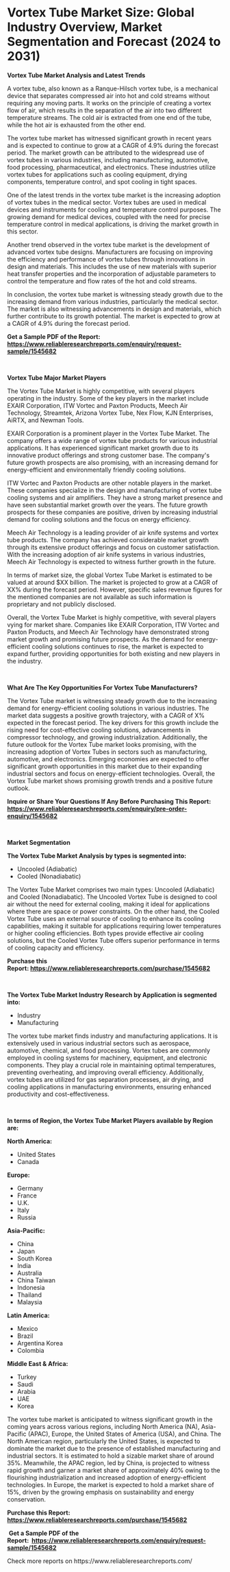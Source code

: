 <p><h1>Vortex Tube Market Size: Global Industry Overview, Market Segmentation and Forecast (2024 to 2031)</h1></p><p><strong>Vortex Tube Market Analysis and Latest Trends</strong></p>
<p><p>A vortex tube, also known as a Ranque-Hilsch vortex tube, is a mechanical device that separates compressed air into hot and cold streams without requiring any moving parts. It works on the principle of creating a vortex flow of air, which results in the separation of the air into two different temperature streams. The cold air is extracted from one end of the tube, while the hot air is exhausted from the other end.</p><p>The vortex tube market has witnessed significant growth in recent years and is expected to continue to grow at a CAGR of 4.9% during the forecast period. The market growth can be attributed to the widespread use of vortex tubes in various industries, including manufacturing, automotive, food processing, pharmaceutical, and electronics. These industries utilize vortex tubes for applications such as cooling equipment, drying components, temperature control, and spot cooling in tight spaces.</p><p>One of the latest trends in the vortex tube market is the increasing adoption of vortex tubes in the medical sector. Vortex tubes are used in medical devices and instruments for cooling and temperature control purposes. The growing demand for medical devices, coupled with the need for precise temperature control in medical applications, is driving the market growth in this sector.</p><p>Another trend observed in the vortex tube market is the development of advanced vortex tube designs. Manufacturers are focusing on improving the efficiency and performance of vortex tubes through innovations in design and materials. This includes the use of new materials with superior heat transfer properties and the incorporation of adjustable parameters to control the temperature and flow rates of the hot and cold streams.</p><p>In conclusion, the vortex tube market is witnessing steady growth due to the increasing demand from various industries, particularly the medical sector. The market is also witnessing advancements in design and materials, which further contribute to its growth potential. The market is expected to grow at a CAGR of 4.9% during the forecast period.</p></p>
<p><strong>Get a Sample PDF of the Report:&nbsp; <a href="https://www.reliableresearchreports.com/enquiry/request-sample/1545682">https://www.reliableresearchreports.com/enquiry/request-sample/1545682</a></strong></p>
<p>&nbsp;</p>
<p><strong>Vortex Tube Major Market Players</strong></p>
<p><p>The Vortex Tube Market is highly competitive, with several players operating in the industry. Some of the key players in the market include EXAIR Corporation, ITW Vortec and Paxton Products, Meech Air Technology, Streamtek, Arizona Vortex Tube, Nex Flow, KJN Enterprises, AiRTX, and Newman Tools.</p><p>EXAIR Corporation is a prominent player in the Vortex Tube Market. The company offers a wide range of vortex tube products for various industrial applications. It has experienced significant market growth due to its innovative product offerings and strong customer base. The company's future growth prospects are also promising, with an increasing demand for energy-efficient and environmentally friendly cooling solutions.</p><p>ITW Vortec and Paxton Products are other notable players in the market. These companies specialize in the design and manufacturing of vortex tube cooling systems and air amplifiers. They have a strong market presence and have seen substantial market growth over the years. The future growth prospects for these companies are positive, driven by increasing industrial demand for cooling solutions and the focus on energy efficiency.</p><p>Meech Air Technology is a leading provider of air knife systems and vortex tube products. The company has achieved considerable market growth through its extensive product offerings and focus on customer satisfaction. With the increasing adoption of air knife systems in various industries, Meech Air Technology is expected to witness further growth in the future.</p><p>In terms of market size, the global Vortex Tube Market is estimated to be valued at around $XX billion. The market is projected to grow at a CAGR of XX% during the forecast period. However, specific sales revenue figures for the mentioned companies are not available as such information is proprietary and not publicly disclosed.</p><p>Overall, the Vortex Tube Market is highly competitive, with several players vying for market share. Companies like EXAIR Corporation, ITW Vortec and Paxton Products, and Meech Air Technology have demonstrated strong market growth and promising future prospects. As the demand for energy-efficient cooling solutions continues to rise, the market is expected to expand further, providing opportunities for both existing and new players in the industry.</p></p>
<p>&nbsp;</p>
<p><strong>What Are The Key Opportunities For Vortex Tube Manufacturers?</strong></p>
<p><p>The Vortex Tube market is witnessing steady growth due to the increasing demand for energy-efficient cooling solutions in various industries. The market data suggests a positive growth trajectory, with a CAGR of X% expected in the forecast period. The key drivers for this growth include the rising need for cost-effective cooling solutions, advancements in compressor technology, and growing industrialization. Additionally, the future outlook for the Vortex Tube market looks promising, with the increasing adoption of Vortex Tubes in sectors such as manufacturing, automotive, and electronics. Emerging economies are expected to offer significant growth opportunities in this market due to their expanding industrial sectors and focus on energy-efficient technologies. Overall, the Vortex Tube market shows promising growth trends and a positive future outlook.</p></p>
<p><strong>Inquire or Share Your Questions If Any Before Purchasing This Report: <a href="https://www.reliableresearchreports.com/enquiry/pre-order-enquiry/1545682">https://www.reliableresearchreports.com/enquiry/pre-order-enquiry/1545682</a></strong></p>
<p>&nbsp;</p>
<p><strong>Market Segmentation</strong></p>
<p><strong>The Vortex Tube Market Analysis by types is segmented into:</strong></p>
<p><ul><li>Uncooled (Adiabatic)</li><li>Cooled (Nonadiabatic)</li></ul></p>
<p><p>The Vortex Tube Market comprises two main types: Uncooled (Adiabatic) and Cooled (Nonadiabatic). The Uncooled Vortex Tube is designed to cool air without the need for external cooling, making it ideal for applications where there are space or power constraints. On the other hand, the Cooled Vortex Tube uses an external source of cooling to enhance its cooling capabilities, making it suitable for applications requiring lower temperatures or higher cooling efficiencies. Both types provide effective air cooling solutions, but the Cooled Vortex Tube offers superior performance in terms of cooling capacity and efficiency.</p></p>
<p><strong>Purchase this Report:&nbsp;<a href="https://www.reliableresearchreports.com/purchase/1545682">https://www.reliableresearchreports.com/purchase/1545682</a></strong></p>
<p>&nbsp;</p>
<p><strong>The Vortex Tube Market Industry Research by Application is segmented into:</strong></p>
<p><ul><li>Industry</li><li>Manufacturing</li></ul></p>
<p><p>The vortex tube market finds industry and manufacturing applications. It is extensively used in various industrial sectors such as aerospace, automotive, chemical, and food processing. Vortex tubes are commonly employed in cooling systems for machinery, equipment, and electronic components. They play a crucial role in maintaining optimal temperatures, preventing overheating, and improving overall efficiency. Additionally, vortex tubes are utilized for gas separation processes, air drying, and cooling applications in manufacturing environments, ensuring enhanced productivity and cost-effectiveness.</p></p>
<p>&nbsp;</p>
<p><strong>In terms of Region, the Vortex Tube Market Players available by Region are:</strong></p>
<p>
    <p> <strong> North America: </strong>
        <ul>
            <li>United States</li>
            <li>Canada</li>
        </ul>
        </p> 
    <p> <strong> Europe: </strong>
        <ul>
            <li>Germany</li>
            <li>France</li>
            <li>U.K.</li>
            <li>Italy</li>
            <li>Russia</li>
        </ul>
        </p> 
    <p> <strong> Asia-Pacific: </strong>
        <ul>
            <li>China</li>
            <li>Japan</li>
            <li>South Korea</li>
            <li>India</li>
            <li>Australia</li>
            <li>China Taiwan</li>
            <li>Indonesia</li>
            <li>Thailand</li>
            <li>Malaysia</li>
        </ul>
        </p> 
    <p> <strong> Latin America: </strong>
        <ul>
            <li>Mexico</li>
            <li>Brazil</li>
            <li>Argentina Korea</li>
            <li>Colombia</li>
        </ul>
        </p> 
    <p> <strong> Middle East & Africa: </strong>
        <ul>
            <li>Turkey</li>
            <li>Saudi</li>
            <li>Arabia</li>
            <li>UAE</li>
            <li>Korea</li>
        </ul>
    </p>
    </p>
<p><p>The vortex tube market is anticipated to witness significant growth in the coming years across various regions, including North America (NA), Asia-Pacific (APAC), Europe, the United States of America (USA), and China. The North American region, particularly the United States, is expected to dominate the market due to the presence of established manufacturing and industrial sectors. It is estimated to hold a sizable market share of around 35%. Meanwhile, the APAC region, led by China, is projected to witness rapid growth and garner a market share of approximately 40% owing to the flourishing industrialization and increased adoption of energy-efficient technologies. In Europe, the market is expected to hold a market share of 15%, driven by the growing emphasis on sustainability and energy conservation.</p></p>
<p><strong>Purchase this Report: <a href="https://www.reliableresearchreports.com/purchase/1545682">https://www.reliableresearchreports.com/purchase/1545682</a></strong></p>
<p>&nbsp;<strong>Get a Sample PDF of the Report:&nbsp;&nbsp;<a href="https://www.reliableresearchreports.com/enquiry/request-sample/1545682">https://www.reliableresearchreports.com/enquiry/request-sample/1545682</a></strong></p>
<p><strong></strong></p>
<p>Check more reports on https://www.reliableresearchreports.com/</p>